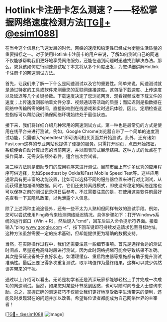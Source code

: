 # Hotlink卡注册卡怎么测速？——轻松掌握网络速度检测方法[[TG💪+ @esim1088](https://t.me/s/esim1088)]

在当今这个信息化飞速发展的时代，网络的速度和稳定性已经成为衡量生活质量的重要指标之一。对于使用Hotlink卡注册卡的用户来说，了解如何测试自己的网速不仅能够帮助我们更好地享受网络服务，还能在遇到问题时迅速找到解决办法。那么，究竟该如何进行网速测试呢？本文将从多个角度出发，为您详细讲解Hotlink卡注册卡的网速测试方法。

首先，让我们来了解一下什么是网速测试以及它的重要性。简单来说，网速测试就是通过特定的工具或软件来测量您的互联网连接速度。这包括下载速度、上传速度以及延迟等几个关键参数。下载速度决定了您浏览网页、观看视频或者下载文件的速度；上传速度则影响着文件分享、视频通话等活动的质量；而延迟则是指数据在网络中传输所需的时间，直接影响到在线游戏和实时通讯体验。因此，定期检查这些指标可以帮助我们确保网络环境始终处于最佳状态。

接下来，我们将详细介绍几种常用的网速测试方式。第一种也是最常见的方式是使用在线平台来进行测试。例如，Google Chrome浏览器自带了一个简单的速度测试功能，只需输入“speedtest”即可访问相关页面并开始测试。此外，还有诸如Fast.com这样的专业网站也提供了便捷的服务。只需打开网页，点击开始按钮，系统便会自动计算出您的当前网速，并以图表形式展示结果。这种方式的优点在于操作简单、无需安装额外软件，适合初次尝试者。

第二种方法则是借助专门的应用程序来进行测试。目前市面上有许多优秀的应用程序可供选择，比如Speedtest by Ookla和Fast Mobile Speed Test等。这些应用通常具有更丰富的功能设置，比如可以选择不同的服务器位置来进行对比测试，从而获得更加准确的数据。同时，它们还支持离线模式，即使没有稳定的网络连接也可以保存之前的测试记录供日后参考。不过需要注意的是，在使用这类软件前最好先查看一下其隐私政策，以免泄露个人信息。

除了上述两种主流途径外，还有一些不太为人熟知但同样有效的测试手段。例如，您可以尝试使用Ping命令来检测网络延迟情况。具体步骤如下：打开Windows系统的运行窗口（Win + R），然后键入“cmd”，回车后进入命令提示符界面。接着输入“ping www.google.com -t”，按下回车键即可持续发送请求包至目标地址。这种方法虽然需要一定的技术基础，但却能提供更为精确的数据支持。

当然，在实际操作过程中，我们还需要注意一些细节事项。首先是选择合适的测试时间点，尽量避免高峰时段进行测试，因为此时网络拥堵可能会导致结果不准确。其次是保证设备处于良好状态，如清理缓存、重启路由器等措施都有助于提升测试准确性。最后还要记得多次重复测试，取平均值作为最终结果，这样可以减少偶然误差带来的干扰。

通过以上介绍可以看出，无论是初学者还是资深玩家都能够轻松上手并完成一次成功的网速测试。当然，如果您对某些环节感到困惑，也可以随时向专业人士咨询求助。总之，掌握正确的测速技巧不仅能让我们更好地享受数字生活带来的便利，还能及时发现潜在的问题并加以改善。希望每位读者都能成为自己网络世界的主宰者！

[[TG💪+ @esim1088](https://t.me/s/esim1088) ![Image](https://i.postimg.cc/4NQfJmqS/Snipaste-2025-05-13-00-14-12.png)]